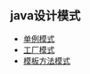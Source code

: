 ## java设计模式

-   [单例模式](https://blog.csdn.net/weixin_41922289/article/details/91043308)
- [工厂模式](https://blog.csdn.net/weixin_41922289/article/details/91054108)
- [模板方法模式](https://blog.csdn.net/weixin_41922289/article/details/91913649)
